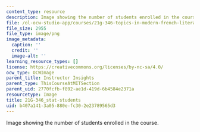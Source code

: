 ```yaml
---
content_type: resource
description: Image showing the number of students enrolled in the course.
file: /ol-ocw-studio-app/courses/21g-346-topics-in-modern-french-literature-and-culture-north-america-through-french-eyes-spring-2014/b407a1413a05880efc302e23789565d3_21G-346_stat-students.png
file_size: 2955
file_type: image/png
image_metadata:
  caption: ''
  credit: ''
  image-alt: ''
learning_resource_types: []
license: https://creativecommons.org/licenses/by-nc-sa/4.0/
ocw_type: OCWImage
parent_title: Instructor Insights
parent_type: ThisCourseAtMITSection
parent_uid: 2770fcfb-f892-ae1d-419d-6b4584e2371a
resourcetype: Image
title: 21G-346_stat-students
uid: b407a141-3a05-880e-fc30-2e23789565d3
---
```

Image showing the number of students enrolled in the course.
